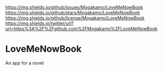 https://img.shields.io/github/issues/Mogakamo/LoveMeNowBook
https://img.shields.io/github/stars/Mogakamo/LoveMeNowBook
https://img.shields.io/github/license/Mogakamo/LoveMeNowBook
https://img.shields.io/twitter/url?url=https%3A%2F%2Fgithub.com%2FMogakamo%2FLoveMeNowBook

# LoveMeNowBook
An app for a novel
